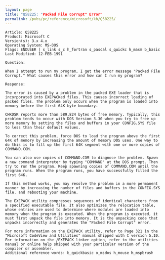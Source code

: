 ```yaml
---
layout: page
title: "Q58225: "Packed File Corrupt" Error"
permalink: /pubs/pc/reference/microsoft/kb/Q58225/
---
```


	Article: Q58225
	Product: Microsoft C
	Version(s): 3.x 4.x
	Operating System: MS-DOS
	Flags: ENDUSER | s_link s_c h_fortran s_pascal s_quickc h_masm b_basic
	Last Modified: 12-FEB-1991
	
	Question:
	
	When I attempt to run my program, I get the error message "Packed File
	Corrupt." What causes this error and how can I run my program?
	
	Response:
	
	The error is caused by a problem in the packed EXE loader that is
	incorporated into EXEPACKed files. This causes incorrect loading of
	packed files. The problem only occurs when the program is loaded into
	memory before the first 64K byte boundary.
	
	CHKDSK reports more than 589,824 bytes of free memory. Typically, this
	problem tends to occur with DOS Version 3.30 when you try to free up
	more memory by setting the files and buffers in your CONFIG.SYS file
	to less than their default values.
	
	To correct this problem, force DOS to load the program above the first
	64K of memory by increasing the amount of memory DOS uses. One way to
	do this is to fill up the first 64K segment with one or more copies of
	COMMAND.COM.
	
	You can also use copies of COMMAND.COM to diagnose the problem. Spawn
	a new command interpreter by typing "COMMAND" at the DOS prompt. Then
	try to run the program. Keep spawning copies of COMMAND.COM until the
	program runs. When the program runs, you have successfully filled the
	first 64K.
	
	If this method works, you may resolve the problem in a more permanent
	manner by increasing the number of files and buffers in the CONFIG.SYS
	file, and rebooting your machine.
	
	The EXEPACK utility compresses sequences of identical characters from
	a specified executable file. It also optimizes the relocation table,
	whose entries are used to determine where modules are loaded into
	memory when the program is executed. When the program is executed, it
	must first unpack the file into memory. It is the unpacking code that
	unpacks incorrectly and generates the "Packed File Corrupt" error.
	
	For more information on the EXEPACK utility, refer to Page 321 in the
	"Microsoft CodeView and Utilities" manual shipped with C version 5.10.
	For information on the /EXEPACK linker option, refer to the utilities
	manual or online help shipped with your particular version of the
	compiler or assembler.
	Additional reference words: b_quickbasic o_msdos h_mouse h_mspbrush
